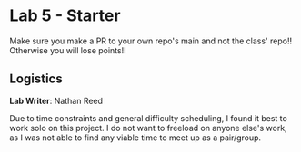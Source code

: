 # Lab 5 - Starter
Make sure you make a PR to your own repo's main and not the class' repo!! Otherwise you will lose points!!

## Logistics
**Lab Writer**: Nathan Reed

Due to time constraints and general difficulty scheduling, I found it best to work solo on this project. I do not want to freeload on anyone else's work, as I was not able to find any viable time to meet up as a pair/group.
